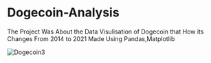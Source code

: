 
# Dogecoin-Analysis 
The Project Was About the Data Visulisation of Dogecoin that How its Changes From 2014 to 2021 Made Using Pandas,Matplotlib 






![Dogecoin3](https://user-images.githubusercontent.com/67631534/122457132-f58e8180-cfcb-11eb-9249-b494ceb563ba.png)
